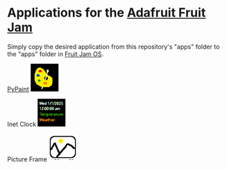 # Applications for the [Adafruit Fruit Jam](https://www.adafruit.com/product/6200)

Simply copy the desired application from this repository's "apps" folder to the "apps" folder in [Fruit Jam OS](https://github.com/adafruit/Fruit-Jam-OS).

[PyPaint](https://learn.adafruit.com/pypaint/overview)    ![PyPaint](https://github.com/RetiredWizard/Fruit-Jam-OS_MyApps/blob/main/apps/CircuitPython_PyPaint/icon.bmp)  

    
Inet Clock    ![Inet Clock](https://github.com/RetiredWizard/Fruit-Jam-OS_MyApps/blob/main/apps/Clock/icon.bmp)  

  
Picture Frame    ![Picture Frame](https://github.com/RetiredWizard/Fruit-Jam-OS_MyApps/blob/main/apps/Picture_Frame/resources/Picture_Frame.bmp)  

